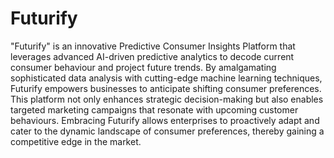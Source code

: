 # Futurify


"Futurify" is an innovative Predictive Consumer Insights Platform that leverages advanced AI-driven predictive analytics to decode current consumer behaviour and project future trends. By amalgamating sophisticated data analysis with cutting-edge machine learning techniques, Futurify empowers businesses to anticipate shifting consumer preferences. This platform not only enhances strategic decision-making but also enables targeted marketing campaigns that resonate with upcoming customer behaviours. Embracing Futurify allows enterprises to proactively adapt and cater to the dynamic landscape of consumer preferences, thereby gaining a competitive edge in the market.
